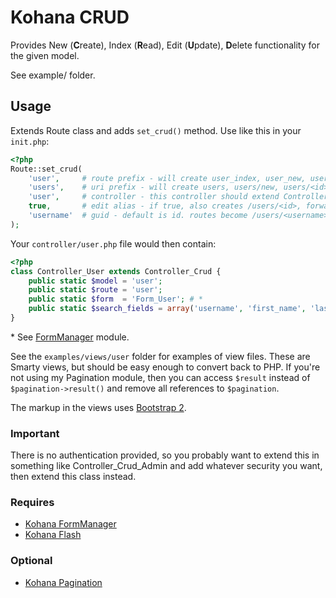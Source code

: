 Kohana CRUD
===========

Provides New (**C**reate), Index (**R**ead), Edit (**U**pdate), **D**elete functionality for the given model.

See example/ folder.

Usage
-----

Extends Route class and adds `set_crud()` method. Use like this in your `init.php`:

```php
<?php
Route::set_crud(
    'user',     # route prefix - will create user_index, user_new, user_edit, user_delete    
    'users',    # uri prefix - will create users, users/new, users/<id>/edit, users/<id>/delete    
    'user',     # controller - this controller should extend Controller_Crud    
    true,       # edit alias - if true, also creates /users/<id>, forwarding to /users/<id>/edit    
    'username'  # guid - default is id. routes become /users/<username>/edit, etc 
);
```
Your `controller/user.php` file would then contain:

```php
<?php
class Controller_User extends Controller_Crud {
	public static $model = 'user';
	public static $route = 'user';
	public static $form  = 'Form_User'; # *
	public static $search_fields = array('username', 'first_name', 'last_name', 'email');
}
```

\* See [FormManager](https://github.com/colinbm/kohana-formmanager) module.

See the `examples/views/user` folder for examples of view files. These are Smarty views, but should be easy enough to convert back to PHP. If you're not using my Pagination module, then you can access `$result` instead of `$pagination->result()` and remove all references to `$pagination`.

The markup in the views uses [Bootstrap 2](http://twitter.github.com/bootstrap/).

### Important

There is no authentication provided, so you probably want to extend this in something like Controller_Crud_Admin and add whatever security you want, then extend this class instead.

### Requires

* [Kohana FormManager](https://github.com/colinbm/kohana-formmanager)
* [Kohana Flash](https://github.com/colinbm/kohana-flash)

### Optional
* [Kohana Pagination](https://github.com/colinbm/kohana-pagination)
